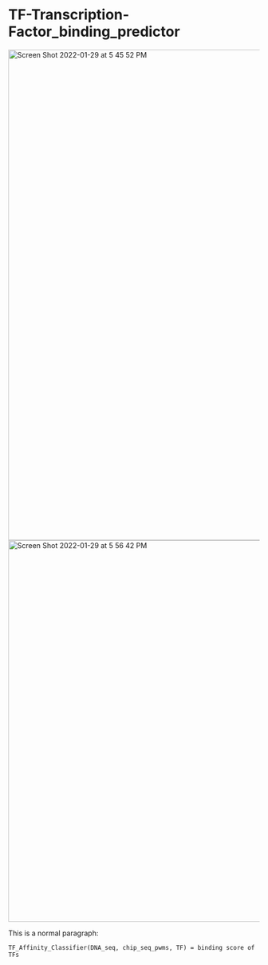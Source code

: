 # TF-Transcription-Factor_binding_predictor
<img width="981" alt="Screen Shot 2022-01-29 at 5 45 52 PM" src="https://user-images.githubusercontent.com/32021162/151681382-c12d7f29-1256-4e6c-a250-35213fa89611.png">
<img width="763" alt="Screen Shot 2022-01-29 at 5 56 42 PM" src="https://user-images.githubusercontent.com/32021162/151681551-ebefa9b5-38bd-4657-a7e3-4de7fa64107a.png">
<p>This is a normal paragraph:</p>

<pre><code>TF_Affinity_Classifier(DNA_seq, chip_seq_pwms, TF) = binding score of TFs
</code></pre>
